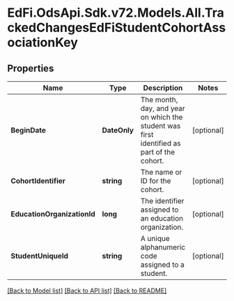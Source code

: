 # EdFi.OdsApi.Sdk.v72.Models.All.TrackedChangesEdFiStudentCohortAssociationKey

## Properties

Name | Type | Description | Notes
------------ | ------------- | ------------- | -------------
**BeginDate** | **DateOnly** | The month, day, and year on which the student was first identified as part of the cohort. | [optional] 
**CohortIdentifier** | **string** | The name or ID for the cohort. | [optional] 
**EducationOrganizationId** | **long** | The identifier assigned to an education organization. | [optional] 
**StudentUniqueId** | **string** | A unique alphanumeric code assigned to a student. | [optional] 

[[Back to Model list]](../../README.md#documentation-for-models) [[Back to API list]](../../README.md#documentation-for-api-endpoints) [[Back to README]](../../README.md)

